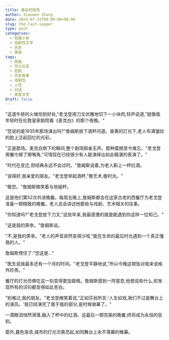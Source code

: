 ```yaml
---
title: 最后的饭局
author: Xiaowen Zhang
date: 2024-07-31T09:00:00+08:00
slug: the-last-supper
type: post
categories:
  - 短篇小说
  - 戏剧性文学
  - 历史
  - 美食
tags:
  - 西餐
  - 莎士比亚
  - 悲剧
  - 历史故事
  - 戏剧性
  - 人性
  - 对话
  - 美食文学
draft: false
---
```


"这道牛排的火候恰到好处,"老戈登用刀叉优雅地切下一小块肉,轻声说道,"就像我年轻时在伦敦皇家剧院看《麦克白》的那个夜晚。"

"您说的是1935年那场演出吗?"詹姆斯放下酒杯问道。昏黄的灯光下,老人布满皱纹的脸上泛起回忆的光彩。

"正是那场。麦克白倒下的瞬间,整个剧场鸦雀无声。那种震撼至今难忘。"老戈登用餐巾擦了擦嘴角,"可惜现在已经很少有人能演绎出如此精湛的表演了。"

"时代在变迁,但经典永远不会过时。"詹姆斯说着,为老人斟上一杯红酒。

"说得好,我亲爱的朋友。"老戈登举起酒杯,"敬艺术,敬时光。"

"敬您。"詹姆斯微笑着与他碰杯。

这是他们第52次共进晚餐。每周五晚上,詹姆斯都会在这家古老的西餐厅为老戈登准备一顿精致的晚餐。老人总会讲述他那些与戏剧、艺术相关的往事。

"你知道吗?"老戈登放下刀叉,"这些年来,我最感激的就是能遇到你这样一位知己。"

"这是我的荣幸。"詹姆斯说。

"不,是我的荣幸。"老人的声音突然变得沙哑,"能在生命的最后时光遇到一个真正懂我的人。"

詹姆斯愣住了:"您这是..."

"医生说我最多还有一个月的时间。"老戈登平静地说,"所以今晚这顿饭对我来说格外珍贵。"

餐厅的灯光仿佛在这一刻变得更加昏暗。詹姆斯感到一阵窒息,他想说些什么,却发现所有的词句都变得如此苍白。

"别难过,我的朋友。"老戈登微笑着说,"正如莎翁所言:'人生如戏,我们不过是舞台上的演员。'我已经演完了属于我的部分,是时候谢幕了。"

一滴眼泪悄然滑落,融入了杯中的红酒。这最后一顿完美的晚餐,终将成为永恒的告别。

窗外,暮色渐浓,城市的灯光次第亮起,如同舞台上永不落幕的帷幕。
